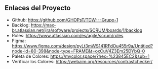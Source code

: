 ## Enlaces del Proyecto

- Github: https://github.com/GHOPsT/TDW---Grupo-1
- Backlog: https://max-br.atlassian.net/jira/software/projects/SCRUM/boards/1/backlog
- Roles: https://www.atlassian.com/es/agile/scrum/roles
- Figma: https://www.figma.com/design/pyLt3mWS141RFdOu455r9a/Untitled?node-id=80-398&node-type=FRAME&t=oxCuV4Z3Em25DYbQ-0
- Paleta de Colores: https://mycolor.space/?hex=%23845EC2&sub=1
- Verificar los Colores: https://webaim.org/resources/contrastchecker/
